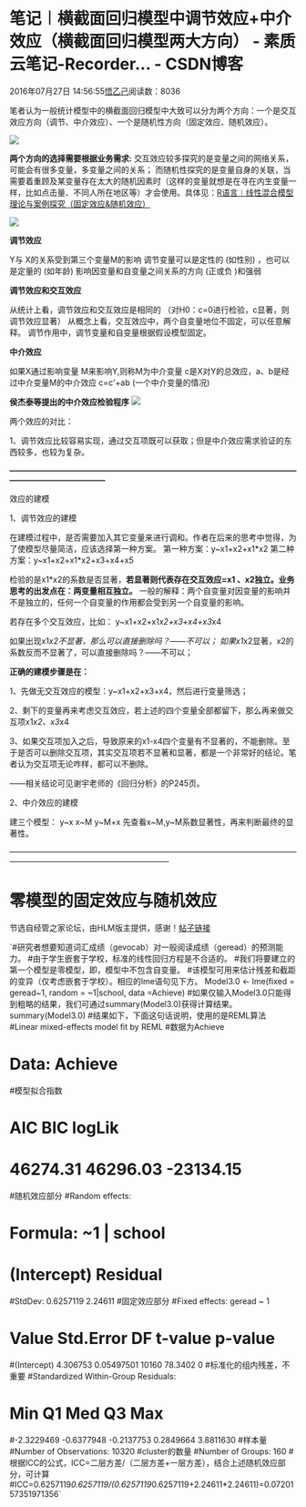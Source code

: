 
# 笔记︱横截面回归模型中调节效应+中介效应（横截面回归模型两大方向） - 素质云笔记-Recorder... - CSDN博客

2016年07月27日 14:56:55[悟乙己](https://me.csdn.net/sinat_26917383)阅读数：8036



笔者认为一般统计模型中的横截面回归模型中大致可以分为两个方向：一个是交互效应方向（调节、中介效应）、一个是随机性方向（固定效应、随机效应）。

![](https://img-blog.csdn.net/20160727155022003)

**两个方向的选择需要根据业务需求:**
交互效应较多探究的是变量之间的网络关系，可能会有很多变量，多变量之间的关系；
而随机性探究的是变量自身的关联，当需要着重顾及某变量存在太大的随机因素时（这样的变量就想是在寻在内生变量一样，比如点击量、不同人所在地区等）才会使用。具体见：[R语言︱线性混合模型理论与案例探究（固定效应&随机效应）](http://blog.csdn.net/sinat_26917383/article/details/51636011)

![](https://img-blog.csdn.net/20160727144441833)

**调节效应**

Y与 X的关系受到第三个变量M的影响
调节变量可以是定性的 (如性别) ，也可以是定量的 (如年龄)
影响因变量和自变量之间关系的方向 (正或负 )和强弱

**调节效应和交互效应**

从统计上看，调节效应和交互效应是相同的
（对H0：c=0进行检验，c显著，则调节效应显著）
从概念上看，交互效应中，两个自变量地位不固定，可以任意解释。
调节作用中，调节变量和自变量根据假设模型固定。


**中介效应**

如果X通过影响变量 M来影响Y,则称M为中介变量
c是X对Y的总效应，a、b是经过中介变量M的中介效应
c=c'+ab (一个中介变量的情况)

**侯杰泰等提出的中介效应检验程序**
![](https://img-blog.csdn.net/20160727144648419)



两个效应的对比：

1、调节效应比较容易实现，通过交互项既可以获取；但是中介效应需求验证的东西较多，也较为复杂。


**————————————————————————————————————————————————**

效应的建模

1、调节效应的建模

在建模过程中，是否需要加入其它变量来进行调和。作者在后来的思考中觉得，为了使模型尽量简洁，应该选择第一种方案。
第一种方案：y~x1+x2+x1*x2
第二种方案：y~x1+x2+x1*x2+x3+x4+x5

检验的是x1*x2的系数是否显著，**若显著则代表存在交互效应=x1 、x2独立。业务思考的出发点在：两变量相互独立。**
一般的解释：两个自变量对因变量的影响并不是独立的，任何一个自变量的作用都会受到另一个自变量的影响。

若存在多个交互效应，比如：
y~x1+x2+x1*x2+x3+x4+x3*x4

如果出现x1*x2不显著，那么可以直接删除吗？——不可以；
如果x1*x2显著，x2的系数反而不显著了，可以直接删除吗？——不可以；

**正确的建模步骤是在：**

1、先做无交互效应的模型：y~x1+x2+x3+x4，然后进行变量筛选；

2、剩下的变量再来考虑交互效应，若上述的四个变量全部都留下，那么再来做交互项x1*x2、x3*x4

3、如果交互项加入之后，导致原来的x1-x4四个变量有不显著的，不能删除。至于是否可以删除交互项，其实交互项若不显著和显著，都是一个非常好的结论。笔者认为交互项无论咋样，都可以不删除。

——相关结论可见谢宇老师的《回归分析》的P245页。


2、中介效应的建模

建三个模型：
y~x
x~M
y~M+x
先查看x~M,y~M系数显著性，再来判断最终的显著性。

————————————————————————————————————————————————————————
# 零模型的固定效应与随机效应
节选自经管之家论坛，由HLM版主提供，感谢！[帖子链接](http://bbs.pinggu.org/forum.php?mod=viewthread&tid=4853097&page=)

`#研究者想要知道词汇成绩（gevocab）对一般阅读成绩（geread）的预测能力。
#由于学生嵌套于学校，标准的线性回归方程是不合适的。
#我们将要建立的第一个模型是零模型，即，模型中不包含自变量。
#该模型可用来估计残差和截距的变异（仅考虑嵌套于学校）。相应的lme语句见下方。
Model3.0 <- lme(fixed = geread~1, random = ~1|school, data =Achieve)
#如果仅输入Model3.0只能得到粗略的结果，我们可通过summary(Model3.0)获得计算结果。
summary(Model3.0)
#结果如下，下面这句话说明，使用的是REML算法
#Linear mixed-effects model fit by REML
#数据为Achieve 
# Data: Achieve 
#模型拟合指数
#      AIC      BIC    logLik
#  46274.31 46296.03 -23134.15
#随机效应部分
#Random effects:
# Formula: ~1 | school
#        (Intercept) Residual
#StdDev:   0.6257119  2.24611
#固定效应部分
#Fixed effects: geread ~ 1 
#               Value  Std.Error    DF t-value p-value
#(Intercept) 4.306753 0.05497501 10160 78.3402       0
#标准化的组内残差，不重要
#Standardized Within-Group Residuals:
#       Min         Q1        Med         Q3        Max 
#-2.3229469 -0.6377948 -0.2137753  0.2849664  3.8811630 
#样本量
#Number of Observations: 10320
#cluster的数量
#Number of Groups: 160 
#根据ICC的公式，ICC=二层方差/（二层方差+一层方差），结合上述随机效应部分，可计算
#ICC=0.6257119*0.6257119/(0.6257119*0.6257119+2.24611*2.24611)=0.0720157351971356`

